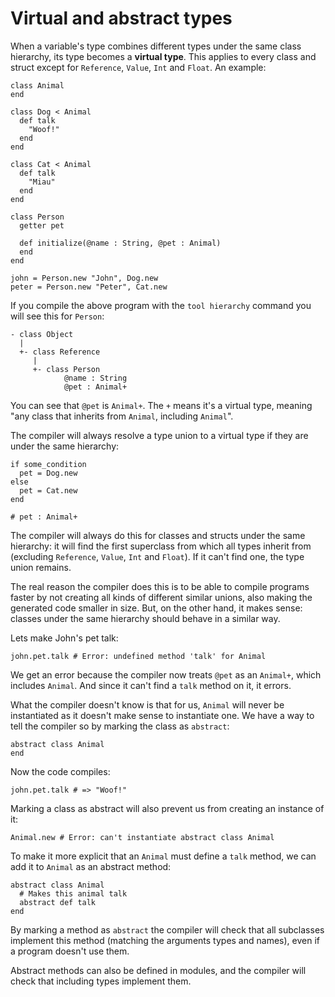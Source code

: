 # Virtual and abstract types

When a variable's type combines different types under the same class hierarchy, its type becomes a **virtual type**. This applies to every class and struct except for `Reference`, `Value`, `Int` and `Float`. An example:

```crystal
class Animal
end

class Dog < Animal
  def talk
    "Woof!"
  end
end

class Cat < Animal
  def talk
    "Miau"
  end
end

class Person
  getter pet

  def initialize(@name : String, @pet : Animal)
  end
end

john = Person.new "John", Dog.new
peter = Person.new "Peter", Cat.new
```

If you compile the above program with the `tool hierarchy` command you will see this for `Person`:

```
- class Object
  |
  +- class Reference
     |
     +- class Person
            @name : String
            @pet : Animal+
```

You can see that `@pet` is `Animal+`. The `+` means it's a virtual type, meaning "any class that inherits from `Animal`, including `Animal`".

The compiler will always resolve a type union to a virtual type if they are under the same hierarchy:

```crystal
if some_condition
  pet = Dog.new
else
  pet = Cat.new
end

# pet : Animal+
```

The compiler will always do this for classes and structs under the same hierarchy: it will find the first superclass from which all types inherit from (excluding `Reference`, `Value`, `Int` and `Float`). If it can't find one, the type union remains.

The real reason the compiler does this is to be able to compile programs faster by not creating all kinds of different similar unions, also making the generated code smaller in size. But, on the other hand, it makes sense: classes under the same hierarchy should behave in a similar way.

Lets make John's pet talk:

```crystal
john.pet.talk # Error: undefined method 'talk' for Animal
```

We get an error because the compiler now treats `@pet` as an `Animal+`, which includes `Animal`. And since it can't find a `talk` method on it, it errors.

What the compiler doesn't know is that for us, `Animal` will never be instantiated as it doesn't make sense to instantiate one. We have a way to tell the compiler so by marking the class as `abstract`:

```crystal
abstract class Animal
end
```

Now the code compiles:

```crystal
john.pet.talk # => "Woof!"
```

Marking a class as abstract will also prevent us from creating an instance of it:

```crystal
Animal.new # Error: can't instantiate abstract class Animal
```

To make it more explicit that an `Animal` must define a `talk` method, we can add it to `Animal` as an abstract method:

```crystal
abstract class Animal
  # Makes this animal talk
  abstract def talk
end
```

By marking a method as `abstract` the compiler will check that all subclasses implement this method (matching the arguments types and names), even if a program doesn't use them.

Abstract methods can also be defined in modules, and the compiler will check that including types implement them.

